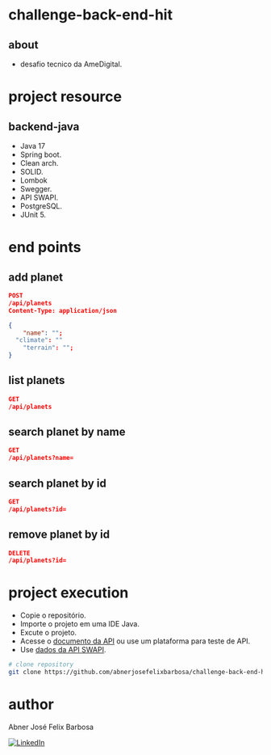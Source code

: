 # challenge-back-end-hit

## about

- desafio tecnico da AmeDigital.

# project resource

## backend-java

- Java 17
- Spring boot.
- Clean arch.
- SOLID.
- Lombok
- Swegger.
- API SWAPI.
- PostgreSQL.
- JUnit 5.

# end points

## add planet

```JSON
POST
/api/planets
Content-Type: application/json

{
	"name": "";
  "climate": ""
	"terrain": "";
}
```

## list planets

```JSON
GET
/api/planets
```

## search planet by name

```JSON
GET
/api/planets?name=
```

## search planet by id

```JSON
GET
/api/planets?id=
```

## remove planet by id

```JSON
DELETE
/api/planets?id=
```

# project execution

- Copie o repositório.
- Importe o projeto em uma IDE Java.
- Excute o projeto.
- Acesse o [documento da API](http://localhost:8080/swagger-ui/index.html) ou use um plataforma para teste de API.
- Use [dados da API SWAPI](https://swapi.dev/).

```bash
# clone repository
git clone https://github.com/abnerjosefelixbarbosa/challenge-back-end-hit.git
```

# author

Abner José Felix Barbosa

[![LinkedIn](https://img.shields.io/badge/LinkedIn-0077B5?style=for-the-badge&logo=linkedin&logoColor=white)](https://www.linkedin.com/in/abner-jose-feliz-barbosa/)
